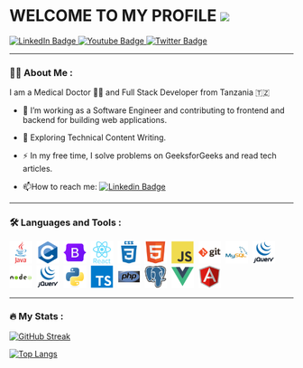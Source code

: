 
<h1>
  WELCOME TO MY PROFILE
  <img src="https://media.giphy.com/media/hvRJCLFzcasrR4ia7z/giphy.gif" width="30px"/>
</h1>

<div id="badges"> 
<a href=" https://www.linkedin.com/in/dr-seta-donati-479337116"> 
<img src="https://img.shields.io/badge/LinkedIn-blue?style=for-the-badge&logo=linkedin&logoColor=white" alt="LinkedIn Badge"/>
 </a>
 
<a href=" https://youtube.com/channel/UCJ6cZDbTt8D0Xj6p5zBq4XQ  "> 
<img src="https://img.shields.io/badge/YouTube-red?style=for-the-badge&logo=youtube&logoColor=white" alt="Youtube Badge"/> 
</a>

 <a href=" https://twitter.com/Setadonati?t=Aerdv5imY_gTEH8f6nteLg&s=09">
 <img src="https://img.shields.io/badge/Twitter-blue?style=for-the-badge&logo=twitter&logoColor=white" alt="Twitter Badge"/> 
</a> 
</div>


---

### :man_technologist: About Me :

I am a Medical Doctor :man_health_worker: and Full Stack Developer from Tanzania :tanzania:

- :telescope: I’m working as a Software Engineer and contributing to frontend and backend for building web applications.

- :seedling: Exploring Technical Content Writing.

- :zap: In my free time, I solve problems on GeeksforGeeks and read tech articles.

- :mailbox:How to reach me: [![Linkedin Badge](https://img.shields.io/badge/-blue?style=flat&logo=Linkedin&logoColor=white)]( https://www.linkedin.com/in/dr-seta-donati-479337116)


--- 


### :hammer_and_wrench: Languages and Tools :

<div>
 
<img src="https://github.com/devicons/devicon/blob/master/icons/java/java-original-wordmark.svg" title="Java" alt="Java" width="40" height="40"/>&nbsp; 
<img src="https://github.com/devicons/devicon/blob/master/icons/c/c-original.svg" title="C" alt="C" width="40" height="40"/>&nbsp;
<img src="https://github.com/devicons/devicon/blob/master/icons/bootstrap/bootstrap-original.svg" title="bootstrap" alt="bootstrap" width="40" height="40"/>&nbsp;
<img src="https://github.com/devicons/devicon/blob/master/icons/react/react-original-wordmark.svg" title="React" alt="React" width="40" height="40"/>&nbsp;
<img src="https://github.com/devicons/devicon/blob/master/icons/css3/css3-plain-wordmark.svg" title="CSS3" alt="CSS" width="40" height="40"/>&nbsp;
<img src="https://github.com/devicons/devicon/blob/master/icons/html5/html5-original.svg" title="HTML5" alt="HTML" width="40" height="40"/>&nbsp;
<img src="https://github.com/devicons/devicon/blob/master/icons/javascript/javascript-original.svg" title="JavaScript" alt="JavaScript" width="40" height="40"/>&nbsp; 
<img src="https://github.com/devicons/devicon/blob/master/icons/git/git-original-wordmark.svg" title="Git" alt="Git" width="40" height="40"/>&nbsp;
<img src="https://github.com/devicons/devicon/blob/master/icons/mysql/mysql-original-wordmark.svg" title="MySQL" alt="MySQL" width="40" height="40"/>&nbsp; 
<img src="https://github.com/devicons/devicon/blob/master/icons/jquery/jquery-original-wordmark.svg " title="Java" alt="Java" width="40" height="40"/>&nbsp;
<img src="https://github.com/devicons/devicon/blob/master/icons/nodejs/nodejs-original-wordmark.svg" title="NodeJS" alt="NodeJS" width="40" height="40"/>&nbsp;
<img src="https://github.com/devicons/devicon/blob/master/icons/jquery/jquery-original-wordmark.svg " title="JQuery" alt="JQuery" width="40" height="40"/>&nbsp;
<img src="https://github.com/devicons/devicon/blob/master/icons/python/python-original.svg" title="Python" alt="Python" width="40" height="40"/>&nbsp;
<img src="https://github.com/devicons/devicon/blob/master/icons/typescript/typescript-original.svg" title="typescript" alt="typescript" width="40" height="40"/>&nbsp;
<img src="https://github.com/devicons/devicon/blob/master/icons/php/php-original.svg" title="php" alt="php" width="40" height="40"/>&nbsp;
<img src="https://github.com/devicons/devicon/blob/master/icons/postgresql/postgresql-original.svg" title="postgresql" alt="postgresql" width="40" height="40"/>&nbsp;
<img src="https://github.com/devicons/devicon/blob/master/icons/vuejs/vuejs-original.svg" title="vuejs" alt="vuejs" width="40" height="40"/>&nbsp;
<img src="https://github.com/devicons/devicon/blob/master/icons/angularjs/angularjs-original.svg" title="angularjs" alt="angularjs" width="40" height="40"/>&nbsp;
</div>


---

### :fire: My Stats :
[![GitHub Streak](http://github-readme-streak-stats.herokuapp.com?user=Setadonati&theme=dark&background=000000)](https://git.io/streak-stats)


[![Top Langs](https://github-readme-stats.vercel.app/api/top-langs/?username=Setadonati&layout=compact&theme=vision-friendly-dark)](https://github.com/anuraghazra/github-readme-stats)











